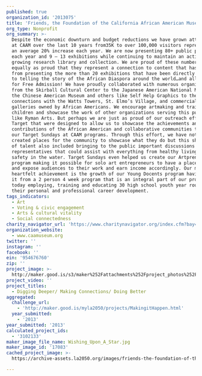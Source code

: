 ```yaml
---
published: true
organization_id: '2013075'
title: 'Friends, the Foundation of the California African American Museum'
org_type: Nonprofit
org_summary: >-
  Despite the economic downturn and budget reductions we have grown attendance
  at CAAM over the last 10 years from35K to over 100,000 visitors representing
  an average 20% increase each year. We are now presenting 80+ public programs
  each year and 9 — 13 exhibitions while continuing to maintain an active and
  growing research library and collection. We are proud of these numbers and
  equally as proud that they represent a connection to content that has ranged
  from presenting the more than 20 exhibitions that have been directly related
  to telling the story of the African Diaspora around the world…and all still
  for Free Admission! We have proudly collaborated with numerous organizations
  from the Skirball Cultural Center to the Japanese American National Museum,
  the Chinese American Museum and others like Self Help Graphics to the obvious
  connections with the Watts Towers, St. Elmo’s Village, and commercial
  galleries owned by African Americans. We encourage artmaking and training by
  children and showcase the work of other organizations serving this purpose
  like Ryman Arts. But perhaps we are just as proud of our outreach efforts with
  Target that were designed to allow us to showcase the achievements and
  contributions of the African American and collaborative communities through
  our Target Sundays at CAAM programs. Through this effort, we have not only
  created places for the community to showcase what they do but this showcasing
  of talent also included bringing to the public important discussions and
  representatives that could assist with everything from healthy living to
  safety in the water. Target Sundays even helped us create our Artpreneur
  program making it possible for solo art entrepreneurs to have a place to sell
  and expose audiences to their work and earn income accordingly. Our most
  heartfelt achievement is the growth of our Young Docents program having grown
  it from a 2 person 4 week program that is an integral part of our program
  today employing, training and educating 30 high school youth year round for
  their personal and professional career development.
tags_indicators:
  - Art
  - Voting & civic engagement
  - Arts & cultural vitality
  - Social connectedness
charity_navigator_url: 'https://www.charitynavigator.org/index.cfm?bay=search.profile&ein=954676760'
organization_website:
  - www.caamuseum.org
twitter: ''
instagram: ''
facebook: ''
ein: '954676760'
zip: ''
project_image: >-
  http://maker.good.is/s3/maker%252Fattachments%252Fproject_photos%252Fimages%252F17083%252Fdisplay%252FWishing_Upon_A_Star.jpg=c570x385
project_video: ''
project_titles:
  - Digging Deeper/ Making Connections/ Doing Better
aggregated:
  challenge_url:
    - 'http://maker.good.is/myla2050/projects/MakingitHappen.html'
  year_submitted:
    - '2013'
year_submitted: '2013'
calculated_project_ids:
  - '3102133'
maker_image_file_name: Wishing_Upon_A_Star.jpg
maker_image_id: '17083'
cached_project_image: >-
  https://archive-assets.la2050.org/images/friends-the-foundation-of-the-california-african-american-museum/maker.good.is/s3/maker%252Fattachments%252Fproject_photos%252Fimages%252F17083%252Fdisplay%252FWishing_Upon_A_Star.jpg=c570x385.jpg

---
```

